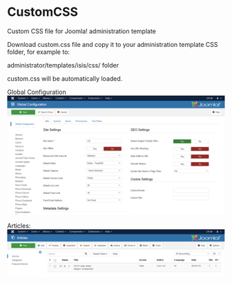 # CustomCSS
Custom CSS file for Joomla! administration template

Download custom.css file and copy it to your administration template CSS folder, for example to:

administrator/templates/isis/css/ folder

custom.css will be automatically loaded.

Global Configuration
![alt tag](https://github.com/PhocaCz/CustomCSS/blob/master/screenshots/custom_css_global_configuration.png?raw=true)

Articles:
![alt tag](https://github.com/PhocaCz/CustomCSS/blob/master/screenshots/custom_css_articles.png?raw=true)


